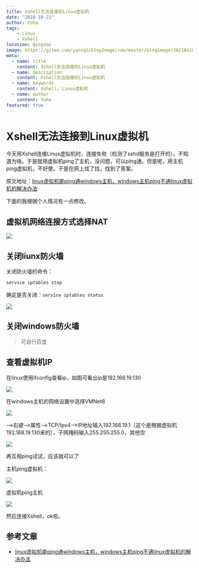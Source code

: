 ```yaml
---
title: Xshell无法连接到Linux虚拟机
date: "2018-10-21"
author: Yoha
tags:
    - Linux
    - Xshell
location: Qingdao
image: https://gitee.com/yancqS/blogImage/raw/master/blogImage/20210420224048.jpeg
meta:
  - name: title
    content: Xshell无法连接到Linux虚拟机
  - name: description
    content: Xshell无法连接到Linux虚拟机
  - name: keywords
    content: Xshell, Linux虚拟机
  - name: author
    content: Yoha
featured: true
---
```

# Xshell无法连接到Linux虚拟机

今天用Xshell连接Linux虚拟机时，连接失败（检测了sshd服务是打开的）。不知道为啥。于是就用虚拟机ping了主机，没问题，可以ping通，但是呢，用主机ping虚拟机，不好使。于是在网上找了找，找到了答案。

原文地址：[linux虚拟机能ping通windows主机，windows主机ping不通linux虚拟机的解决办法](https://blog.csdn.net/clean_water/article/details/53023308)

下面的我根据个人情况有一点修改。

## 虚拟机网络连接方式选择NAT

![](https://gitee.com/yancqS/blogImage/raw/master/blogImage/20210420204551.png)

## 关闭liunx防火墙

关闭防火墙的命令：

```sh
service iptables stop
```

确定是否关闭：`service iptables status`

![](https://gitee.com/yancqS/blogImage/raw/master/blogImage/20210420204806.png)

## 关闭windows防火墙

>可自行百度

## 查看虚拟机IP

在linux使用ifconfig查看ip，如图可看出ip是192.168.19.130

![](https://gitee.com/yancqS/blogImage/raw/master/blogImage/20210420205058.png)

在windows主机的网络设置中选择VMNet8

![](https://gitee.com/yancqS/blogImage/raw/master/blogImage/20210420205129.png)

——>右键——>属性——>TCP/Ipv4——>IP地址输入192.168.19.1（这个是根据虚拟机192.168.19.130来的），子网掩码输入255.255.255.0，其他空

![](https://gitee.com/yancqS/blogImage/raw/master/blogImage/20210420205229.png)

再互相ping试试，应该就可以了

主机ping虚拟机：

![](https://gitee.com/yancqS/blogImage/raw/master/blogImage/20210420205305.png)

虚拟机ping主机

![](https://gitee.com/yancqS/blogImage/raw/master/blogImage/20210420205341.png)

然后连接Xshell，ok啦。

## 参考文章

- [linux虚拟机能ping通windows主机，windows主机ping不通linux虚拟机的解决办法](https://blog.csdn.net/clean_water/article/details/53023308)

<comment />
